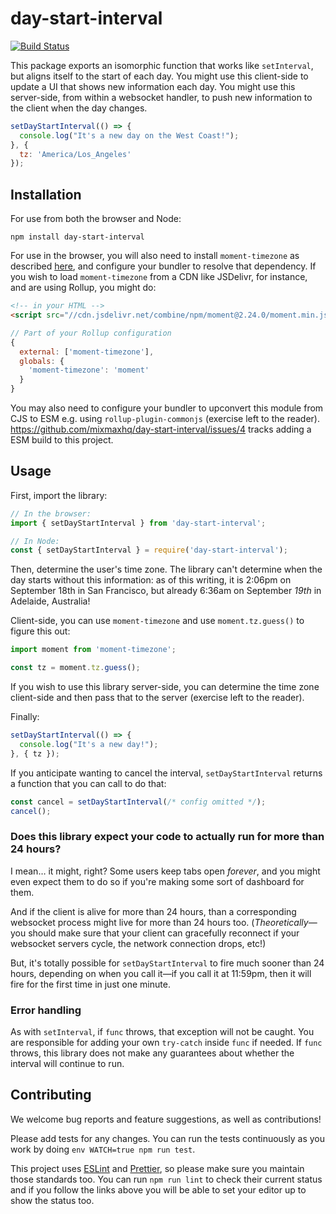 # day-start-interval

[![Build Status](https://travis-ci.com/mixmaxhq/day-start-interval.svg?branch=master)](https://travis-ci.com/mixmaxhq/day-start-interval)

This package exports an isomorphic function that works like `setInterval`, but aligns itself to the
start of each day. You might use this client-side to update a UI that shows new information each
day. You might use this server-side, from within a websocket handler, to push new information to the
client when the day changes.

```js
setDayStartInterval(() => {
  console.log("It's a new day on the West Coast!");
}, {
  tz: 'America/Los_Angeles'
});
```

## Installation

For use from both the browser and Node:

`npm install day-start-interval`

For use in the browser, you will also need to install `moment-timezone` as described
[here](https://momentjs.com/timezone/docs/#/use-it/browser/), and configure your bundler to resolve
that dependency. If you wish to load `moment-timezone` from a CDN like JSDelivr, for instance, and
are using Rollup, you might do:

```html
<!-- in your HTML -->
<script src="//cdn.jsdelivr.net/combine/npm/moment@2.24.0/moment.min.js,npm/moment-timezone@0.5.26/builds/moment-timezone-with-data.min.js"></script>
```

```js
// Part of your Rollup configuration
{
  external: ['moment-timezone'],
  globals: {
    'moment-timezone': 'moment'
  }
}
```

You may also need to configure your bundler to upconvert this module from CJS to ESM e.g. using
`rollup-plugin-commonjs` (exercise left to the reader). https://github.com/mixmaxhq/day-start-interval/issues/4
tracks adding a ESM build to this project.

## Usage

First, import the library:

```js
// In the browser:
import { setDayStartInterval } from 'day-start-interval';
```

```js
// In Node:
const { setDayStartInterval } = require('day-start-interval');
```

Then, determine the user's time zone. The library can't determine when the day starts without this
information: as of this writing, it is 2:06pm on September 18th in San Francisco, but already
6:36am on September _19th_ in Adelaide, Australia!

Client-side, you can use `moment-timezone` and use `moment.tz.guess()` to figure this out:

```js
import moment from 'moment-timezone';

const tz = moment.tz.guess();
```

If you wish to use this library server-side, you can determine the time zone client-side and then
pass that to the server (exercise left to the reader).

Finally:

```js
setDayStartInterval(() => {
  console.log("It's a new day!");
}, { tz });
```

If you anticipate wanting to cancel the interval, `setDayStartInterval` returns a function that
you can call to do that:

```js
const cancel = setDayStartInterval(/* config omitted */);
cancel();
```

### Does this library expect your code to actually run for more than 24 hours?

I mean… it might, right? Some users keep tabs open _forever_, and you might even expect them to do
so if you're making some sort of dashboard for them.

And if the client is alive for more than 24 hours, than a corresponding websocket process might
live for more than 24 hours too. (_Theoretically_&mdash;you should make sure that your client can
gracefully reconnect if your websocket servers cycle, the network connection drops, etc!)

But, it's totally possible for `setDayStartInterval` to fire much sooner than 24 hours, depending
on when you call it&mdash;if you call it at 11:59pm, then it will fire for the first time in just
one minute.

### Error handling

As with `setInterval`, if `func` throws, that exception will not be caught. You are responsible
for adding your own `try-catch` inside `func` if needed. If `func` throws, this library does not
make any guarantees about whether the interval will continue to run.

## Contributing

We welcome bug reports and feature suggestions, as well as contributions!

Please add tests for any changes. You can run the tests continuously as you work by doing `env
WATCH=true npm run test`.

This project uses [ESLint](https://eslint.org) and [Prettier](https://prettier.io), so please
make sure you maintain those standards too. You can run `npm run lint` to check their current
status and if you follow the links above you will be able to set your editor up to show the
status too.

